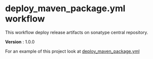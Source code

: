# deploy_maven_package.yml workflow

This workflow deploy release artifacts on sonatype central repository.

**Version** : 1.0.0

For an example of this project look at [deploy_maven_package.yml](https://github.com/fugerit-org/fj-doc/blob/main/.github/workflows/deploy_maven_package.yml)